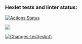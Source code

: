 ### Hexlet tests and linter status:
[![Actions Status](https://github.com/AlexanderAverin/backend-project-lvl1/workflows/hexlet-check/badge.svg)](https://github.com/AlexanderAverin/backend-project-lvl1/actions)

<a href="https://codeclimate.com/github/AlexanderAverin/backend-project-lvl1/maintainability"><img src="https://api.codeclimate.com/v1/badges/7dbc28047e2cdc15d7f2/maintainability" /></a>

[![Changes-test(eslint)](https://github.com/AlexanderAverin/backend-project-lvl1/actions/workflows/Changes-test.yml/badge.svg)](https://github.com/AlexanderAverin/backend-project-lvl1/actions/workflows/Changes-test.yml)